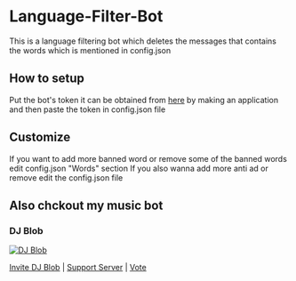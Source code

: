 # Language-Filter-Bot
This is a language filtering bot which deletes the messages that contains the words which is mentioned in config.json

## How to setup
Put the bot's token it can be obtained from [here](https://discord.com/developers/applications) by making an application and then paste the token in config.json file

## Customize
If you want to add more banned word or remove some of the banned words edit config.json "Words" section
If you also wanna add more anti ad or remove edit the config.json file
 
## Also chckout my music bot
### DJ Blob

<a href="https://top.gg/bot/786209866946838528">
    <img src="https://top.gg/api/widget/786209866946838528.svg" alt="DJ Blob" />
</a>

[Invite DJ Blob](https://discord.com/api/oauth2/authorize?client_id=786209866946838528&permissions=53865792&scope=bot) | [Support Server](https://discord.gg/RWSEj6JrjJ) | [Vote](https://top.gg/bot/786209866946838528/vote)
